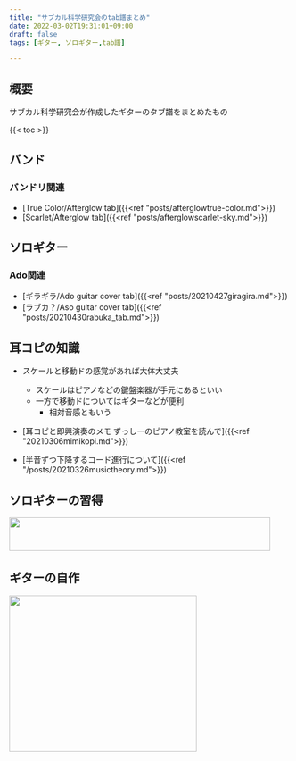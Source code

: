 ```yaml
---
title: "サブカル科学研究会のtab譜まとめ"
date: 2022-03-02T19:31:01+09:00
draft: false
tags: [ギター, ソロギター,tab譜]

---
```



## 概要

サブカル科学研究会が作成したギターのタブ譜をまとめたもの

{{< toc >}}

## バンド
### バンドリ関連
- [True Color/Afterglow tab]({{<ref "posts/afterglowtrue-color.md">}})
- [Scarlet/Afterglow tab]({{<ref "posts/afterglowscarlet-sky.md">}})

## ソロギター
### Ado関連
- [ギラギラ/Ado guitar cover tab]({{<ref "posts/20210427giragira.md">}})
- [ラブカ？/Aso guitar cover tab]({{<ref "posts/20210430rabuka_tab.md">}})

## 耳コピの知識
- スケールと移動ドの感覚があれば大体大丈夫 
  - スケールはピアノなどの鍵盤楽器が手元にあるといい
  - 一方で移動ドについてはギターなどが便利
    - 相対音感ともいう

- [耳コピと即興演奏のメモ ずっしーのピアノ教室を読んで]({{<ref "20210306mimikopi.md">}})
- [半音ずつ下降するコード進行について]({{<ref "/posts/20210326musictheory.md">}})

## ソロギターの習得
<a href="https://px.a8.net/svt/ejp?a8mat=3N8ADR+AO0MQI+2Z0I+1ZIL6P" rel="nofollow">
<img border="0" width="468" height="60" alt="" src="https://www25.a8.net/svt/bgt?aid=220416399645&wid=002&eno=01&mid=s00000013869012012000&mc=1"></a>
<img border="0" width="1" height="1" src="https://www17.a8.net/0.gif?a8mat=3N8ADR+AO0MQI+2Z0I+1ZIL6P" alt="">

## ギターの自作
<a href="//af.moshimo.com/af/c/click?a_id=3368645&p_id=3442&pc_id=8243&pl_id=49281&guid=ON" rel="nofollow" referrerpolicy="no-referrer-when-downgrade"><img src="//image.moshimo.com/af-img/2880/000000049281.jpg" width="336" height="280" style="border:none;"></a><img src="//i.moshimo.com/af/i/impression?a_id=3368645&p_id=3442&pc_id=8243&pl_id=49281" width="1" height="1" style="border:none;">